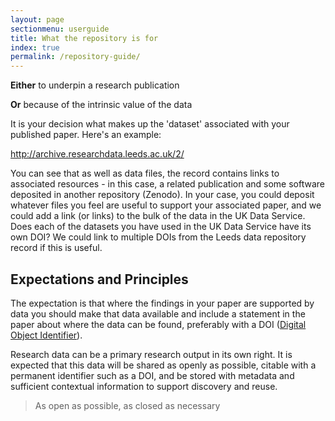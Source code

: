 ```yaml
---
layout: page
sectionmenu: userguide
title: What the repository is for
index: true
permalink: /repository-guide/
---
```


**Either** to underpin a research publication  

**Or** because of the intrinsic value of the data  

It is your decision what makes up the 'dataset' associated with your published paper. Here's an example:  

<http://archive.researchdata.leeds.ac.uk/2/>

You can see that as well as data files, the record contains links to associated resources - in this case, a related publication and some software deposited in another repository (Zenodo). In your case, you could deposit whatever files you feel are useful to support your associated paper, and we could add a link (or links) to the bulk of the data in the UK Data Service. Does each of the datasets you have used in the UK Data Service have its own DOI? We could link to multiple DOIs from the Leeds data repository record if this is useful.  

## Expectations and Principles

The expectation is that where the findings in your paper are supported by data you should make that data available and include a statement in the paper about where the data can be found, preferably with a DOI ([Digital Object Identifier](https://en.wikipedia.org/wiki/Digital_object_identifier)).  

Research data can be a primary research output in its own right. It is expected that this data will be shared as openly as possible, citable with a permanent identifier such as a DOI, and be stored with metadata and sufficient contextual information to support discovery and reuse.  

> As open as possible, as closed as necessary
